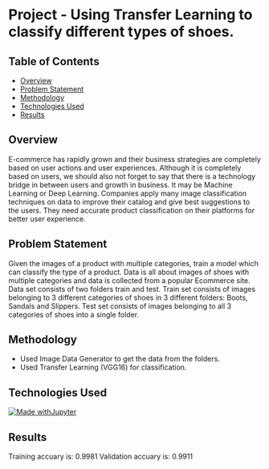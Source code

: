 # Project - Using Transfer Learning to classify different types of shoes.

## Table of Contents
- [Overview](#Overview)
- [Problem Statement](#Problem-Statement)
- [Methodology](#Methodology)
- [Technologies Used](#Technologies-Used)
- [Results](#Result)

## Overview
E-commerce has rapidly grown and their business strategies are completely based on user actions and user experiences. Although it is completely based on users, we should also not forget to say that there is a technology bridge in between users and growth in business. It may be Machine Learning or Deep Learning. Companies apply many image classification techniques on data to improve their catalog and give best suggestions to the users. They need accurate product classification on their platforms for better user experience.

## Problem Statement
Given the images of a product with multiple categories, train a model which can classify the type of a product. Data is all about images of shoes with multiple categories and data is collected from a popular Ecommerce site. Data set consists of two folders train and test. Train set consists of images belonging to 3 different categories of shoes in 3 different folders: Boots, Sandals and Slippers. Test set consists of images belonging to all 3 categories of shoes into a single folder.

## Methodology
- Used Image Data Generator to get the data from the folders.
- Used Transfer Learning (VGG16) for classification.

## Technologies Used
[![Made withJupyter](https://img.shields.io/badge/Made%20with-Jupyter-orange?style=for-the-badge&logo=Jupyter)](https://jupyter.org/try)

## Results
Training accuary is: 0.9981
Validation accuary is: 0.9911
